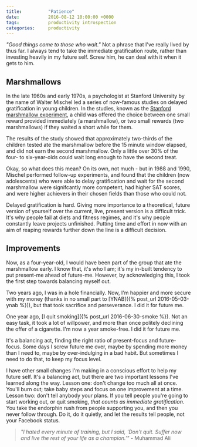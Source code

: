 ```yaml
---
title:          "Patience"
date:           2016-08-12 10:00:00 +0000
tags:           productivity introspection
categories:     productivity
---
```


*"Good things come to those who wait."* Not a phrase that I've really lived by thus far. I always tend to take the immediate gratification route, rather than investing heavily in my future self. Screw him, he can deal with it when it gets to him.

<!-- Read More -->

## Marshmallows

In the late 1960s and early 1970s, a psychologist at Stanford University by the name of Walter Mischel led a series of now-famous studies on delayed gratification in young children. In the studies, known as the [Stanford marshmallow experiment][stanford-marshmallow-experiment-wikipedia], a child was offered the choice between one small reward provided immediately (a marshmallow), or two small rewards (two marshmallows) if they waited a short while for them.

The results of the study showed that approximately two-thirds of the children tested ate the marshmallow before the 15 minute window elapsed, and did not earn the second marshmallow. Only a little over 30% of the four- to six-year-olds could wait long enough to have the second treat.

Okay, so what does this mean? On its own, not much - but in 1988 and 1990, Mischel performed follow-up experiments, and found that the children (now adolescents) who were able to delay gratification and wait for the second marshmallow were signifcantly more competent, had higher SAT scores, and were higher achievers in their chosen fields than those who could not.

Delayed gratification is hard. Giving more importance to a theoretical, future version of yourself over the current, live, present version is a difficult trick. It's why people fail at diets and fitness regimes, and it's why people constantly leave projects unfinished. Putting time and effort in now with an aim of reaping rewards further down the line is a difficult decision.

## Improvements

Now, as a four-year-old, I would have been part of the group that ate the marshmallow early. I know that, it's who I am; it's my in-built tendency to put present-me ahead of future-me. However, by acknowledging this, I took the first step towards balancing myself out. 

Two years ago, I was in a hole financially. Now, I'm happier and more secure with my money (thanks in no small part to [YNAB]({% post_url 2016-05-03-ynab %})), but that took sacrifice and perseverance. I did it for future me. 

One year ago, [I quit smoking]({% post_url 2016-06-30-smoke %}). Not an easy task, it took a lot of willpower, and more than once politely declining the offer of a cigarette. I'm now a year smoke-free. I did it for future me.

It's a balancing act, finding the right ratio of present-focus and future-focus. Some days I screw future me over, maybe by spending more money than I need to, maybe by over-indulging in a bad habit. But sometimes I need to do that, to keep my focus level.

I have other small changes I'm making in a conscious effort to help my future self. It's a balancing act, but there are two important lessons I've learned along the way. Lesson one: don't change too much all at once. You'll burn out; take baby steps and focus on one improvement at a time. Lesson two: don't tell anybody your plans. If you tell people you're going to start working out, or quit smoking, *that counts as immediate gratification*. You take the endorphin rush from people supporting you, and then you never follow through. Do it, do it quietly, and let the results tell people, not your Facebook status.

> *"I hated every minute of training, but I said, 'Don't quit. Suffer now and live the rest of your life as a champion.'"* - Muhammad Ali

[stanford-marshmallow-experiment-wikipedia]: https://en.wikipedia.org/wiki/Stanford_marshmallow_experiment